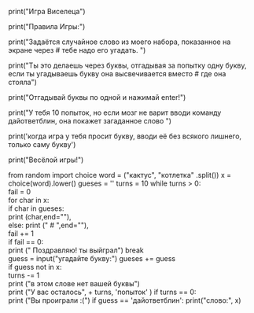 print("Игра Виселеца")

print("Правила Игры:")

print("Задаётся случайное слово из моего набора, показанное на экране через # тебе надо его угадать. ")

print("Ты это делаешь через буквы, отгадывая за попытку одну букву, если ты угадываешь букву она высвечивается вместо # где она стояла")

print("Отгадывай буквы по одной и нажимай enter!")

print("У тебя 10 попыток, но если мозг не варит вводи команду дайответблин, она покажет загаданное слово ")

print('когда игра у тебя просит букву, вводи её без всякого лишнего, только саму букву')

print("Весёлой игры!") 

from  random import choice
word = ("кактус", "котлетка" .split())
x = choice(word).lower()
gueses = ''
turns = 10
while turns > 0:         
    fail = 0               
    for char in x:     
        if char in gueses:    
            print (char,end=""),    
        else:
            print (" # ",end=""),     
            fail += 1    
    if fail == 0:        
        print ("  Поздравляю! ты выйграл")
        break            
    guess = input("угадайте букву:") 
    gueses += guess                    
    if guess not in x:  
        turns -= 1        
        print ("в этом слове нет вашей буквы")  
        print ("У вас осталось", + turns, 'попыток' )
        if turns == 0:           
            print ("Вы проиграли :(")
    if guess == 'дайответблин':
        print("слово:", x)

